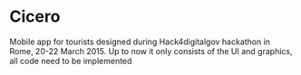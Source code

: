 # Cicero
Mobile app for tourists designed during Hack4digitalgov hackathon in Rome, 20-22 March 2015. Up to now it only consists of the UI and graphics, all code need to be implemented
